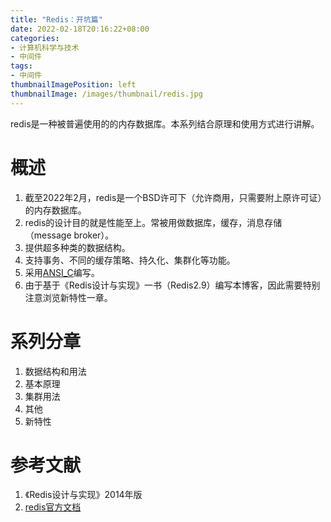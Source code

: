```yaml
---
title: "Redis：开坑篇"
date: 2022-02-18T20:16:22+08:00
categories:
- 计算机科学与技术
- 中间件
tags:
- 中间件
thumbnailImagePosition: left
thumbnailImage: /images/thumbnail/redis.jpg
---
```

redis是一种被普遍使用的的内存数据库。本系列结合原理和使用方式进行讲解。
<!--more-->
# 概述
1. 截至2022年2月，redis是一个BSD许可下（允许商用，只需要附上原许可证）的内存数据库。
1. redis的设计目的就是性能至上。常被用做数据库，缓存，消息存储（message broker）。
1. 提供超多种类的数据结构。
1. 支持事务、不同的缓存策略、持久化、集群化等功能。
1. 采用[ANSI_C](https://zh.wikipedia.org/wiki/ANSI_C)编写。
1. 由于基于《Redis设计与实现》一书（Redis2.9）编写本博客，因此需要特别注意浏览新特性一章。
# 系列分章
1. 数据结构和用法
1. 基本原理
1. 集群用法
1. 其他
1. 新特性
# 参考文献
1. 《Redis设计与实现》2014年版
1. [redis官方文档](https://redis.io/documentation)